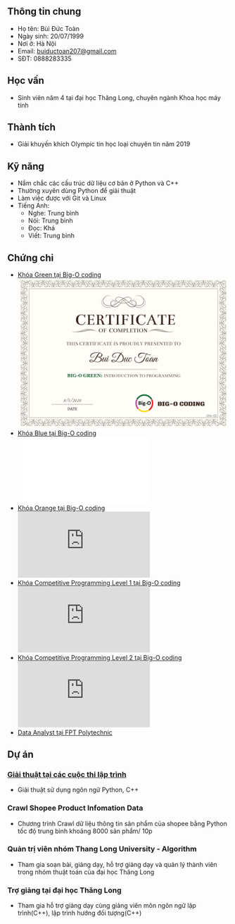 ## Thông tin chung

- Họ tên: Bùi Đức Toàn
- Ngày sinh: 20/07/1999
- Nơi ở: Hà Nội
- Email: buiductoan207@gmail.com
- SĐT: 0888283335

## Học vấn

- Sinh viên năm 4 tại đại học Thăng Long, chuyên ngành Khoa học máy tính

## Thành tích

- Giải khuyến khích Olympic tin học loại chuyên tin năm 2019

## Kỹ năng

- Nắm chắc các cấu trúc dữ liệu cơ bản ở Python và C++
- Thường xuyên dùng Python để giải thuật
- Làm việc được với Git và Linux
- Tiếng Anh:
  - Nghe: Trung bình
  - Nói: Trung bình
  - Đọc: Khá
  - Viết: Trung bình

## Chứng chỉ

- [Khóa Green tại Big-O coding](http://bigocoding.com/khoa-hoc-dang-mo-green/)
![Green Certificate](https://github.com/toan207/Bui-Duc-Toan/blob/master/Certificate/g14_03-1.jpg)
- [Khóa Blue tại Big-O coding](https://bigocoding.com/khoa-hoc-dang-mo/khoa-hoc-blue/)
![Blue Certificate](/toan207/Bui-Duc-Toan/blob/master/Certificate/BDToan_cert.pdf)
- [Khóa Orange tại Big-O coding](https://bigocoding.com/khoa-hoc-dang-mo/khoa-hoc-orange/)
![Orange Certificate](https://github.com/toan207/Bui-Duc-Toan/blob/master/Certificate/O05-17.pdf)
- [Khóa Competitive Programming Level 1 tại Big-O coding](https://bigocoding.com/khoa-hoc-dang-mo/khoa-hoc-cp/)
![CP1 Certificate](https://github.com/toan207/Bui-Duc-Toan/blob/master/Certificate/00400109.pdf)
- [Khóa Competitive Programming Level 2 tại Big-O coding](https://bigocoding.com/khoa-hoc-dang-mo/khoa-hoc-cp/)
![CP2 Certificate](https://github.com/toan207/Bui-Duc-Toan/blob/master/Certificate/00500104.pdf)
- [Data Analyst tại FPT Polytechnic](https://caodang.fpt.edu.vn/tin-noi-bat/30-gio-khai-pha-du-lieu-cung-fpt-polytechnic.html)

## Dự án

### [Giải thuật tại các cuộc thi lập trình](https://github.com/toan207/Competitive-Programming)
- Giải thuật sử dụng ngôn ngữ Python, C++
### Crawl Shopee Product Infomation Data 
- Chương trình Crawl dữ liệu thông tin sản phẩm của shopee bằng Python tốc độ trung bình khoảng 8000 sản phẩm/ 10p
### Quản trị viên nhóm Thang Long University - Algorithm
- Tham gia soạn bài, giảng dạy, hỗ trợ giảng dạy và quản lý thành viên trong nhóm thuật toán của đại học Thăng Long
### Trợ giảng tại đại học Thăng Long
- Tham gia hỗ trợ giảng dạy cùng giảng viên môn ngôn ngữ lập trình(C++), lập trình hướng đối tượng(C++)
